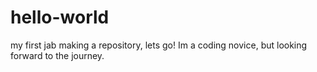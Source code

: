# hello-world
my first jab making a repository, lets go!
Im a coding novice, but looking forward to the journey.
